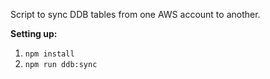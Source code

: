 Script to sync DDB tables from one AWS account to another.

**Setting up:**

1. `npm install`
1. `npm run ddb:sync`
